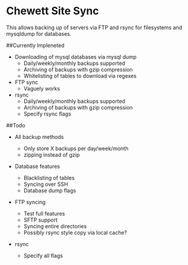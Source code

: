 Chewett Site Sync
=================

This allows backing up of servers via FTP and rsync for filesystems
 and mysqldump for databases.
 
##Currently Impleneted


* Downloading of mysql databases via mysql dump
    * Daily/weekly/monthly backups supported
    * Archiving of backups with gzip compression
    * Whitelisting of tables to download via regexes
* FTP sync
    * Vaguely works
* rsync
    * Daily/weekly/monthly backups supported
    * Archiving of backups with gzip compression
    * Specify rsync flags
    
##Todo

* All backup methods
    * Only store X backups per day/week/month
    * zipping instead of gzip

* Database features
    * Blacklisting of tables
    * Syncing over SSH
    * Database dump flags
* FTP syncing
    * Test full features
    * SFTP support
    * Syncing entire directories
    * Possibly rsync style copy via local cache?
* rsync
    * Specify all flags
